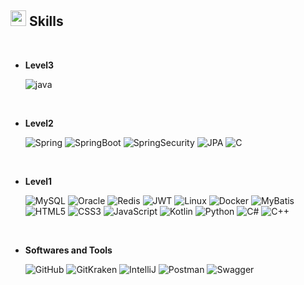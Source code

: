 <!--


<div align="center">
	
![header](https://capsule-render.vercel.app/api?type=waving&color=gradient&height=250&section=header&text=Lee_hyeongseok&fontSize=90)

</div>

-->

	
## <img src="https://media2.giphy.com/media/QssGEmpkyEOhBCb7e1/giphy.gif?cid=ecf05e47a0n3gi1bfqntqmob8g9aid1oyj2wr3ds3mg700bl&rid=giphy.gif" width ="25"><b> Skills</b>
<br>

<p align="center">

- **Level3**
    
    ![java](https://img.shields.io/badge/Java-ED8B00?style=for-the-badge&&logoColor=white)

<br>   
    
- **Level2**

    ![Spring](https://img.shields.io/badge/Spring-6DB33F?style=for-the-badge&logo=spring&logoColor=white)
    ![SpringBoot](https://img.shields.io/badge/SpringBoot-6DB33F?style=for-the-badge&logo=SpringBoot&logoColor=white)
    ![SpringSecurity](https://img.shields.io/badge/Spring_Security-6DB33F?style=for-the-badge&logo=Spring-Security&logoColor=white)
    ![JPA](https://img.shields.io/badge/JPA-ED8B00?style=for-the-badge&&logoColor=white)
    ![C](https://img.shields.io/badge/C%20-%232370ED.svg?style=for-the-badge&logo=c&logoColor=white)
    
<br>

- **Level1**
  
  ![MySQL](https://img.shields.io/badge/MySQL-4479A1?style=for-the-badge&logo=mysql&logoColor=white)
  ![Oracle](https://img.shields.io/badge/Oracle-F80000?style=for-the-badge&logo=Oracle&logoColor=white)
  ![Redis](https://img.shields.io/badge/Redis-FF4438?style=for-the-badge&logo=Redis&logoColor=white)
  ![JWT](https://img.shields.io/badge/JWT-ED8B00?style=for-the-badge&logoColor=white)
  ![Linux](https://img.shields.io/badge/Linux-FCC624?&style=for-the-badge&logo=Linux&logoColor=white)
  ![Docker](https://img.shields.io/badge/docker-%230db7ed.svg?style=for-the-badge&logo=docker&logoColor=white)
  ![MyBatis](https://img.shields.io/badge/MyBatis-ED8B00?&style=for-the-badge&logoColor=white)
  ![HTML5](https://img.shields.io/badge/HTML5%20-%23E34F26.svg?style=for-the-badge&logo=html5&logoColor=white)
  ![CSS3](https://img.shields.io/badge/CSS%20-%231572B6.svg?style=for-the-badge&logo=css3&logoColor=white)
  ![JavaScript](https://img.shields.io/badge/JavaScript-F7DF1E?&style=for-the-badge&logo=JavaScript&logoColor=white)
  ![Kotlin](https://img.shields.io/badge/Kotlin-0095D5?&style=for-the-badge&logo=kotlin&logoColor=white)
  ![Python](https://img.shields.io/badge/Python%20-%2314354C.svg?style=for-the-badge&logo=python&logoColor=white)
  ![C#](https://img.shields.io/badge/C%23-239120?style=for-the-badge&logo=c-sharp&logoColor=white)
  ![C++](https://img.shields.io/badge/C++%20-%2300599C.svg?style=for-the-badge&logo=c%2B%2B&logoColor=white)
  
<br>

- **Softwares and Tools**

    ![GitHub](https://img.shields.io/badge/github-181717.svg?style=for-the-badge&logo=github&logoColor=white)
    ![GitKraken](https://img.shields.io/badge/GitKraken-179287?&style=for-the-badge&logo=GitKraken&logoColor=white)
    ![IntelliJ](https://img.shields.io/badge/IntelliJ_IDEA-000000.svg?style=for-the-badge&logo=intellij-idea&logoColor=white)
    ![Postman](https://img.shields.io/badge/Postman-FF6C37?&style=for-the-badge&logo=Postman&logoColor=white)
    ![Swagger](https://img.shields.io/badge/Swagger-85EA2D?&style=for-the-badge&logo=Swagger&logoColor=white)
</p>

<!--

<br>
<img src="https://user-images.githubusercontent.com/73097560/115834477-dbab4500-a447-11eb-908a-139a6edaec5c.gif">

<br>
<br>
<br>

<div align='center'>

-->

<!-- 참고 -->
<!-- https://hulrud.tistory.com/3 -->
